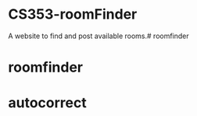 # CS353-roomFinder

A website to find and post available rooms.# roomfinder
# roomfinder
# autocorrect

